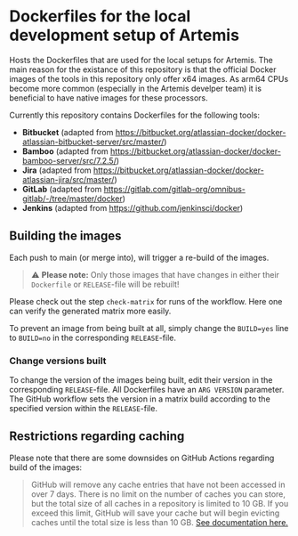 # Dockerfiles for the local development setup of Artemis

Hosts the Dockerfiles that are used for the local setups for Artemis.
The main reason for the existance of this repository is that the official Docker images of the tools in this repository only offer x64 images. As arm64 CPUs become more common (especially in the Artemis develper team) it is beneficial to have native images for these processors.

Currently this repository contains Dockerfiles for the following tools:

- __Bitbucket__ (adapted from <https://bitbucket.org/atlassian-docker/docker-atlassian-bitbucket-server/src/master/>)
- __Bamboo__ (adapted from <https://bitbucket.org/atlassian-docker/docker-bamboo-server/src/7.2.5/>)
- __Jira__ (adapted from <https://bitbucket.org/atlassian-docker/docker-atlassian-jira/src/master/>)
- __GitLab__ (adapted from <https://gitlab.com/gitlab-org/omnibus-gitlab/-/tree/master/docker>)
- __Jenkins__ (adapted from <https://github.com/jenkinsci/docker>)

## Building the images

Each push to main (or merge into), will trigger a re-build of the images.

> :warning: __Please note:__ Only those images that have changes in either their `Dockerfile` or `RELEASE`-file will be rebuilt!

Please check out the step `check-matrix` for runs of the workflow.
Here one can verify the generated matrix more easily.

To prevent an image from being built at all, simply change the `BUILD=yes` line to `BUILD=no` in the corresponding `RELEASE`-file.

### Change versions built

To change the version of the images being built, edit their version in the corresponding `RELEASE`-file.
All Dockerfiles have an `ARG VERSION` parameter. The GitHub workflow sets the version in a matrix build according to the specified version within the `RELEASE`-file.

## Restrictions regarding caching

Please note that there are some downsides on GitHub Actions regarding build of the images:

> GitHub will remove any cache entries that have not been accessed in over 7 days.
> There is no limit on the number of caches you can store, but the total size of all caches in a repository is limited to 10 GB.
> If you exceed this limit, GitHub will save your cache but will begin evicting caches until the total size is less than 10 GB.
> [See documentation here.](https://docs.github.com/en/actions/using-workflows/caching-dependencies-to-speed-up-workflows)
